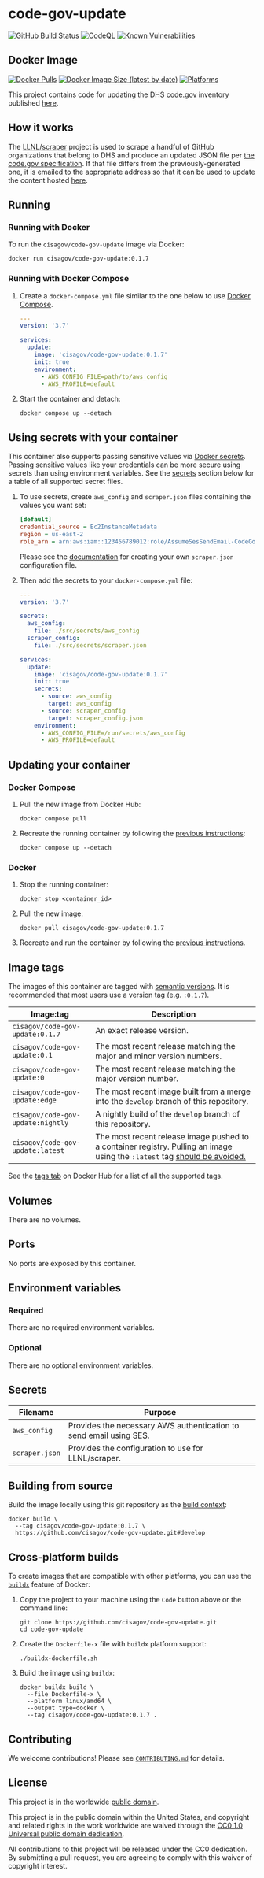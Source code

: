 # code-gov-update #

[![GitHub Build Status](https://github.com/cisagov/code-gov-update/workflows/build/badge.svg)](https://github.com/cisagov/code-gov-update/actions/workflows/build.yml)
[![CodeQL](https://github.com/cisagov/code-gov-update/workflows/CodeQL/badge.svg)](https://github.com/cisagov/code-gov-update/actions/workflows/codeql-analysis.yml)
[![Known Vulnerabilities](https://snyk.io/test/github/cisagov/code-gov-update/badge.svg)](https://snyk.io/test/github/cisagov/code-gov-update)

## Docker Image ##

[![Docker Pulls](https://img.shields.io/docker/pulls/cisagov/code-gov-update)](https://hub.docker.com/r/cisagov/code-gov-update)
[![Docker Image Size (latest by date)](https://img.shields.io/docker/image-size/cisagov/code-gov-update)](https://hub.docker.com/r/cisagov/code-gov-update)
[![Platforms](https://img.shields.io/badge/platforms-386%20%7C%20amd64%20%7C%20arm%2Fv6%20%7C%20arm%2Fv7%20%7C%20arm64%2Fv8%20%7C%20ppc64le%20%7C%20s390x-blue)](https://hub.docker.com/r/cisagov/code-gov-update/tags)

This project contains code for updating the DHS
[code.gov](https://code.gov) inventory published
[here](https://www.dhs.gov/code.json).

## How it works ##

The [LLNL/scraper](https://github.com/LLNL/scraper) project is used to
scrape a handful of GitHub organizations that belong to DHS and
produce an updated JSON file per [the code.gov
specification](https://code.gov/about/compliance/inventory-code).  If
that file differs from the previously-generated one, it is emailed to
the appropriate address so that it can be used to update the content
hosted [here](https://www.dhs.gov/code.json).

## Running ##

### Running with Docker ###

To run the `cisagov/code-gov-update` image via Docker:

```console
docker run cisagov/code-gov-update:0.1.7
```

### Running with Docker Compose ###

1. Create a `docker-compose.yml` file similar to the one below to use [Docker Compose](https://docs.docker.com/compose/).

    ```yaml
    ---
    version: '3.7'

    services:
      update:
        image: 'cisagov/code-gov-update:0.1.7'
        init: true
        environment:
          - AWS_CONFIG_FILE=path/to/aws_config
          - AWS_PROFILE=default
    ```

1. Start the container and detach:

    ```console
    docker compose up --detach
    ```

## Using secrets with your container ##

This container also supports passing sensitive values via [Docker
secrets](https://docs.docker.com/engine/swarm/secrets/).  Passing sensitive
values like your credentials can be more secure using secrets than using
environment variables.  See the
[secrets](#secrets) section below for a table of all supported secret files.

1. To use secrets, create `aws_config` and `scraper.json` files containing the
   values you want set:

    ```ini
    [default]
    credential_source = Ec2InstanceMetadata
    region = us-east-2
    role_arn = arn:aws:iam::123456789012:role/AssumeSesSendEmail-CodeGovUpdate
    ```

    Please see the [documentation](https://github.com/LLNL/scraper#config-file-options)
    for creating your own `scraper.json` configuration file.

1. Then add the secrets to your `docker-compose.yml` file:

    ```yaml
    ---
    version: '3.7'

    secrets:
      aws_config:
        file: ./src/secrets/aws_config
      scraper_config:
        file: ./src/secrets/scraper.json

    services:
      update:
        image: 'cisagov/code-gov-update:0.1.7'
        init: true
        secrets:
          - source: aws_config
            target: aws_config
          - source: scraper_config
            target: scraper_config.json
        environment:
          - AWS_CONFIG_FILE=/run/secrets/aws_config
          - AWS_PROFILE=default
    ```

## Updating your container ##

### Docker Compose ###

1. Pull the new image from Docker Hub:

    ```console
    docker compose pull
    ```

1. Recreate the running container by following the [previous instructions](#running-with-docker-compose):

    ```console
    docker compose up --detach
    ```

### Docker ###

1. Stop the running container:

    ```console
    docker stop <container_id>
    ```

1. Pull the new image:

    ```console
    docker pull cisagov/code-gov-update:0.1.7
    ```

1. Recreate and run the container by following the [previous instructions](#running-with-docker).

## Image tags ##

The images of this container are tagged with [semantic
versions](https://semver.org).  It is recommended that most users use a version
tag (e.g. `:0.1.7`).

| Image:tag | Description |
|-----------|-------------|
|`cisagov/code-gov-update:0.1.7`| An exact release version. |
|`cisagov/code-gov-update:0.1`| The most recent release matching the major and minor version numbers. |
|`cisagov/code-gov-update:0`| The most recent release matching the major version number. |
|`cisagov/code-gov-update:edge` | The most recent image built from a merge into the `develop` branch of this repository. |
|`cisagov/code-gov-update:nightly` | A nightly build of the `develop` branch of this repository. |
|`cisagov/code-gov-update:latest`| The most recent release image pushed to a container registry.  Pulling an image using the `:latest` tag [should be avoided.](https://vsupalov.com/docker-latest-tag/) |

See the [tags tab](https://hub.docker.com/r/cisagov/code-gov-update/tags) on Docker
Hub for a list of all the supported tags.

## Volumes ##

There are no volumes.

<!--
| Mount point | Purpose |
|-------------|---------|
| `/path/to/volume` | Volume description |
-->

## Ports ##

No ports are exposed by this container.

<!--
| Port | Purpose |
|------|---------|
| `PORT_NUMBER` | Describe its purpose. |
-->

## Environment variables ##

### Required ###

There are no required environment variables.

<!--
| Name | Purpose | Default |
|------|---------|---------|
| `REQUIRED_VARIABLE` | Describe its purpose. | `null` |
-->

### Optional ###

There are no optional environment variables.

<!--
| Name | Purpose | Default |
|------|---------|---------|
| `OPTIONAL_VARIABLE` | Describe its purpose. | `null` |
-->

## Secrets ##

| Filename | Purpose |
|----------|---------|
| `aws_config` | Provides the necessary AWS authentication to send email using SES. |
| `scraper.json` | Provides the configuration to use for LLNL/scraper.

## Building from source ##

Build the image locally using this git repository as the [build context](https://docs.docker.com/engine/reference/commandline/build/#git-repositories):

```console
docker build \
  --tag cisagov/code-gov-update:0.1.7 \
  https://github.com/cisagov/code-gov-update.git#develop
```

## Cross-platform builds ##

To create images that are compatible with other platforms, you can use the
[`buildx`](https://docs.docker.com/buildx/working-with-buildx/) feature of
Docker:

1. Copy the project to your machine using the `Code` button above
   or the command line:

    ```console
    git clone https://github.com/cisagov/code-gov-update.git
    cd code-gov-update
    ```

1. Create the `Dockerfile-x` file with `buildx` platform support:

    ```console
    ./buildx-dockerfile.sh
    ```

1. Build the image using `buildx`:

    ```console
    docker buildx build \
      --file Dockerfile-x \
      --platform linux/amd64 \
      --output type=docker \
      --tag cisagov/code-gov-update:0.1.7 .
    ```

## Contributing ##

We welcome contributions!  Please see [`CONTRIBUTING.md`](CONTRIBUTING.md) for
details.

## License ##

This project is in the worldwide [public domain](LICENSE).

This project is in the public domain within the United States, and
copyright and related rights in the work worldwide are waived through
the [CC0 1.0 Universal public domain
dedication](https://creativecommons.org/publicdomain/zero/1.0/).

All contributions to this project will be released under the CC0
dedication. By submitting a pull request, you are agreeing to comply
with this waiver of copyright interest.
